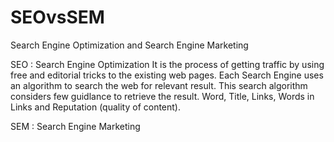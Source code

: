 # SEOvsSEM
Search Engine Optimization and Search Engine Marketing

SEO : Search Engine Optimization
  It is the process of getting traffic by using free and editorial tricks to the existing web pages. 
  Each Search Engine uses an algorithm to search the web for relevant result. 
  This search algorithm considers few guidlance to retrieve the result. Word, Title, Links, Words in Links and Reputation (quality of content).

SEM : Search Engine Marketing
  
